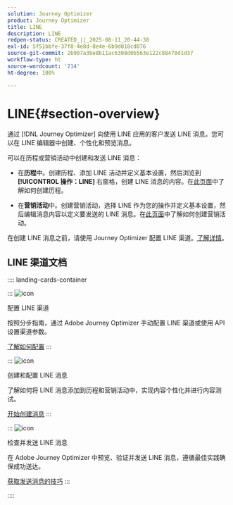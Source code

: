 ```yaml
---
solution: Journey Optimizer
product: Journey Optimizer
title: LINE
description: LINE
redpen-status: CREATED_||_2025-08-11_20-44-38
exl-id: 5f51bbfe-37f8-4e8d-8e4e-6b9d018cd076
source-git-commit: 2b907a3be8b11ac6308d0b563e122c88478d1d37
workflow-type: ht
source-wordcount: '214'
ht-degree: 100%

---
```


# LINE{#section-overview}


通过 [!DNL Journey Optimizer] 向使用 LINE 应用的客户发送 LINE 消息。您可以在 LINE 编辑器中创建、个性化和预览消息。

可以在历程或营销活动中创建和发送 LINE 消息：

* 在&#x200B;**历程**&#x200B;中。创建历程、添加 LINE 活动并定义基本设置，然后浏览到&#x200B;**[!UICONTROL 操作：LINE]** 右窗格，创建 LINE 消息的内容。在[此页面](../using/building-journeys/journey-gs.md)中了解如何创建历程。

* 在&#x200B;**营销活动**&#x200B;中。创建营销活动，选择 LINE 作为您的操作并定义基本设置，然后编辑消息内容以定义要发送的 LINE 消息。在[此页面](../using/campaigns/create-campaign.md#configure)中了解如何创建营销活动。

在创建 LINE 消息之前，请使用 Journey Optimizer 配置 LINE 渠道。[了解详情](../using/line/line-configuration.md)。

## LINE 渠道文档

:::: landing-cards-container

:::
![icon](https://cdn.experienceleague.adobe.com/icons/gear.svg)

配置 LINE 渠道

按照分步指南，通过 Adobe Journey Optimizer 手动配置 LINE 渠道或使用 API 设置渠道参数。

[了解如何配置](../using/line/line-configuration.md)
:::

:::
![icon](https://cdn.experienceleague.adobe.com/icons/list-check.svg)

创建和配置 LINE 消息

了解如何将 LINE 消息添加到历程和营销活动中，实现内容个性化并进行内容测试。

[开始创建消息](../using/line/create-line.md)
:::

:::
![icon](https://cdn.experienceleague.adobe.com/icons/bullseye.svg)

检查并发送 LINE 消息

在 Adobe Journey Optimizer 中预览、验证并发送 LINE 消息，遵循最佳实践确保成功送达。

[获取发送消息的技巧](../using/line/send-line.md)
:::

::::
